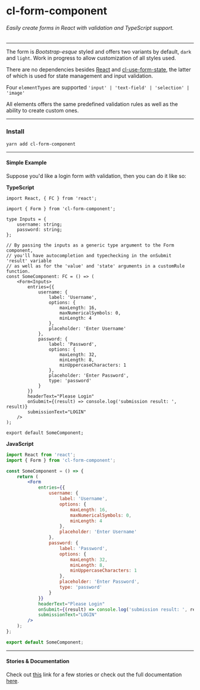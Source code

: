 # cl-form-component

###### Easily create forms in React with validation and TypeScript support.

---

The form is _Bootstrap-esque_ styled and offers two variants by default, `dark` and `light`.
Work in progress to allow customization of all styles used.

There are no dependencies besides [React](https://reactjs.org/) and [cl-use-form-state](https://github.com/Lindeneg/cl-use-form-state), the latter of which is used for state management and input validation.

Four `elementTypes` are supported `'input' | 'text-field' | 'selection' | 'image'`

All elements offers the same predefined validation rules as well as the ability to create custom ones.

---

### Install

`yarn add cl-form-component`

---

#### Simple Example

Suppose you'd like a login form _with_ validation, then you can do it like so:

**TypeScript**

```tsx
import React, { FC } from 'react';

import { Form } from 'cl-form-component';

type Inputs = {
    username: string;
    password: string;
};

// By passing the inputs as a generic type argument to the Form component,
// you'll have autocompletion and typechecking in the onSubmit 'result' variable
// as well as for the 'value' and 'state' arguments in a customRule function.
const SomeComponent: FC = () => (
    <Form<Inputs>
        entries={{
            username: {
                label: 'Username',
                options: {
                    maxLength: 16,
                    maxNumericalSymbols: 0,
                    minLength: 4
                },
                placeholder: 'Enter Username'
            },
            password: {
                label: 'Password',
                options: {
                    maxLength: 32,
                    minLength: 8,
                    minUppercaseCharacters: 1
                },
                placeholder: 'Enter Password',
                type: 'password'
            }
        }}
        headerText="Please Login"
        onSubmit={(result) => console.log('submission result: ', result)}
        submissionText="LOGIN"
    />
);

export default SomeComponent;
```

**JavaScript**

```jsx
import React from 'react';
import { Form } from 'cl-form-component';

const SomeComponent = () => {
    return (
        <Form
            entries={{
                username: {
                    label: 'Username',
                    options: {
                        maxLength: 16,
                        maxNumericalSymbols: 0,
                        minLength: 4
                    },
                    placeholder: 'Enter Username'
                },
                password: {
                    label: 'Password',
                    options: {
                        maxLength: 32,
                        minLength: 8,
                        minUppercaseCharacters: 1
                    },
                    placeholder: 'Enter Password',
                    type: 'password'
                }
            }}
            headerText="Please Login"
            onSubmit={(result) => console.log('submission result: ', result)}
            submissionText="LOGIN"
        />
    );
};

export default SomeComponent;
```

---

#### Stories & Documentation

Check out [this](https://lindeneg.github.io/cl-form-component/?path=/story/form--default-input) link for a few stories or check out the full documentation [here](https://github.com/Lindeneg/cl-form-component/blob/master/docs/README.md).

